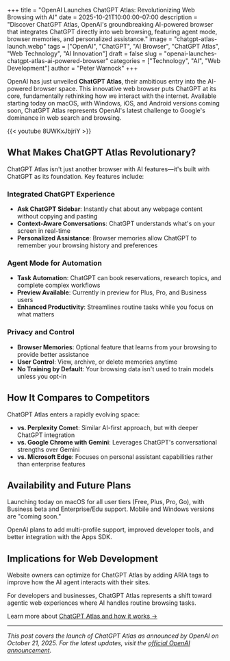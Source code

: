 +++
title = "OpenAI Launches ChatGPT Atlas: Revolutionizing Web Browsing with AI"
date = 2025-10-21T10:00:00-07:00
description = "Discover ChatGPT Atlas, OpenAI's groundbreaking AI-powered browser that integrates ChatGPT directly into web browsing, featuring agent mode, browser memories, and personalized assistance."
image = "chatgpt-atlas-launch.webp"
tags = ["OpenAI", "ChatGPT", "AI Browser", "ChatGPT Atlas", "Web Technology", "AI Innovation"]
draft = false
slug = "openai-launches-chatgpt-atlas-ai-powered-browser"
categories = ["Technology", "AI", "Web Development"]
author = "Peter Warnock"
+++

OpenAI has just unveiled **ChatGPT Atlas**, their ambitious entry into the AI-powered browser space. This innovative web browser puts ChatGPT at its core, fundamentally rethinking how we interact with the internet. Available starting today on macOS, with Windows, iOS, and Android versions coming soon, ChatGPT Atlas represents OpenAI's latest challenge to Google's dominance in web search and browsing.

{{< youtube 8UWKxJbjriY >}}

## What Makes ChatGPT Atlas Revolutionary?

ChatGPT Atlas isn't just another browser with AI features—it's built with ChatGPT as its foundation. Key features include:

### Integrated ChatGPT Experience
- **Ask ChatGPT Sidebar**: Instantly chat about any webpage content without copying and pasting
- **Context-Aware Conversations**: ChatGPT understands what's on your screen in real-time
- **Personalized Assistance**: Browser memories allow ChatGPT to remember your browsing history and preferences

### Agent Mode for Automation
- **Task Automation**: ChatGPT can book reservations, research topics, and complete complex workflows
- **Preview Available**: Currently in preview for Plus, Pro, and Business users
- **Enhanced Productivity**: Streamlines routine tasks while you focus on what matters

### Privacy and Control
- **Browser Memories**: Optional feature that learns from your browsing to provide better assistance
- **User Control**: View, archive, or delete memories anytime
- **No Training by Default**: Your browsing data isn't used to train models unless you opt-in

## How It Compares to Competitors

ChatGPT Atlas enters a rapidly evolving space:

- **vs. Perplexity Comet**: Similar AI-first approach, but with deeper ChatGPT integration
- **vs. Google Chrome with Gemini**: Leverages ChatGPT's conversational strengths over Gemini
- **vs. Microsoft Edge**: Focuses on personal assistant capabilities rather than enterprise features

## Availability and Future Plans

Launching today on macOS for all user tiers (Free, Plus, Pro, Go), with Business beta and Enterprise/Edu support. Mobile and Windows versions are "coming soon."

OpenAI plans to add multi-profile support, improved developer tools, and better integration with the Apps SDK.

## Implications for Web Development

Website owners can optimize for ChatGPT Atlas by adding ARIA tags to improve how the AI agent interacts with their sites.

For developers and businesses, ChatGPT Atlas represents a shift toward agentic web experiences where AI handles routine browsing tasks.

Learn more about [ChatGPT Atlas and how it works →](/tools/chatgpt-atlas-ai-powered-browser/)

---

*This post covers the launch of ChatGPT Atlas as announced by OpenAI on October 21, 2025. For the latest updates, visit the [official OpenAI announcement](https://openai.com/index/introducing-chatgpt-atlas/).*
